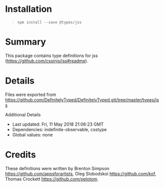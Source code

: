 # Installation
> `npm install --save @types/jss`

# Summary
This package contains type definitions for jss (https://github.com/cssinjs/jss#readme).

# Details
Files were exported from https://github.com/DefinitelyTyped/DefinitelyTyped.git/tree/master/types/jss

Additional Details
 * Last updated: Fri, 11 May 2018 21:06:23 GMT
 * Dependencies: indefinite-observable, csstype
 * Global values: none

# Credits
These definitions were written by Brenton Simpson <https://github.com/appsforartists>, Oleg Slobodskoi <https://github.com/kof>, Thomas Crockett <https://github.com/pelotom>.

